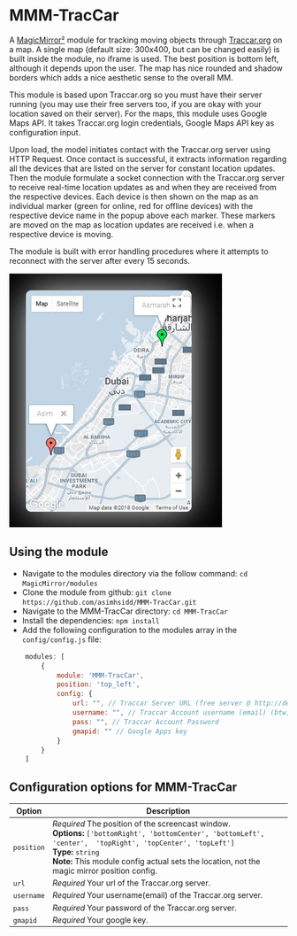 # MMM-TracCar
A [MagicMirror²](https://github.com/MichMich/MagicMirror/) module for tracking moving objects through [Traccar.org](http://www.traccar.org) on a map. A single map (default size: 300x400, but can be changed easily) is built inside the module, no iframe is used. The best position is bottom left, although it depends upon the user. The map has nice rounded and shadow borders which adds a nice aesthetic sense to the overall MM. 

This module is based upon Traccar.org so you must have their server running (you may use their free servers too, if you are  okay with your location saved on their server). For the maps, this module uses Google Maps API. It takes Traccar.org login credentials, Google Maps API key as configuration input.

Upon load, the model initiates contact with the Traccar.org server using HTTP Request. Once contact is successful, it extracts information regarding all the devices that are listed on the server for constant location updates. Then the module formulate a socket connection with the Traccar.org server to receive real-time location updates as and when they are received from the respective devices. Each device is then shown on the map as an individual marker (green for online, red for offline devices) with the respective device name in the popup above each marker. These markers are moved on the map as location updates are received i.e. when a respective device is moving.

The module is built with error handling procedures where it attempts to reconnect with the server after every 15 seconds.

![picture](Capture.JPG)

## Using the module

* Navigate to the modules directory via the follow command: `cd MagicMirror/modules`
* Clone the module from github: `git clone https://github.com/asimhsidd/MMM-TracCar.git`
* Navigate to the MMM-TracCar directory: `cd MMM-TracCar`
* Install the dependencies: `npm install`
* Add the following configuration to the modules array in the `config/config.js` file:
```js
    modules: [
        {
			module: 'MMM-TracCar',
			position: 'top_left',
			config: {
				url: "", // Traccar Server URL (free server @ http://demo5.traccar.org )
				username: "", // Traccar Account username (email) (btw, there is a free account option too!) :)
				pass: "", // Traccar Account Password
				gmapid: "" // Google Apps key
			}
        }
    ]
```

## Configuration options for MMM-TracCar

| Option    	| Description
|---------------|-----------
| `position`	| *Required* The position of the screencast window. <br>**Options:** `['bottomRight', 'bottomCenter', 'bottomLeft', 'center',  'topRight', 'topCenter', 'topLeft']` <br>**Type:** `string` <br>**Note:** This module config actual sets the location, not the magic mirror position config.
| `url`  	| *Required* Your url of the Traccar.org server. <br>
| `username`   	| *Required* Your username(email) of the Traccar.org server. <br>
| `pass`   	| *Required* Your password of the Traccar.org server. <br>
| `gmapid`   	| *Required* Your google key. <br>
